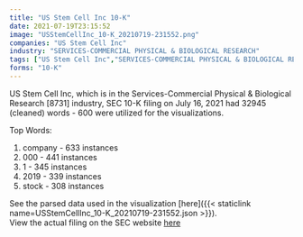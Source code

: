 ```yaml
---
title: "US Stem Cell Inc 10-K"
date: 2021-07-19T23:15:52
image: "USStemCellInc_10-K_20210719-231552.png"
companies: "US Stem Cell Inc"
industry: "SERVICES-COMMERCIAL PHYSICAL & BIOLOGICAL RESEARCH"
tags: ["US Stem Cell Inc","SERVICES-COMMERCIAL PHYSICAL & BIOLOGICAL RESEARCH","07-16-2021","10-K"]
forms: "10-K"
---
```

US Stem Cell Inc, which is in the Services-Commercial Physical & Biological Research [8731] industry, SEC 10-K filing on July 16, 2021 had 32945 (cleaned) words - 600 were utilized for the visualizations.

Top Words:
1. company - 633 instances
2. 000 - 441 instances
3. 1 - 345 instances
4. 2019 - 339 instances
5. stock - 308 instances


See the parsed data used in the visualization [here]({{< staticlink name=USStemCellInc_10-K_20210719-231552.json >}}).  
View the actual filing on the SEC website [here](https://www.sec.gov/Archives/edgar/data/1388319/0001185185-21-000986.txt)